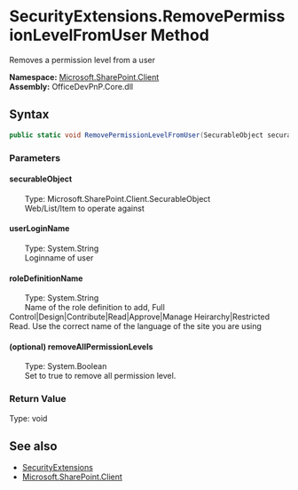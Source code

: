 # SecurityExtensions.RemovePermissionLevelFromUser Method  
 Removes a permission level from a user   

**Namespace:** [Microsoft.SharePoint.Client](Microsoft.SharePoint.Client.md)  
**Assembly:** OfficeDevPnP.Core.dll  
## Syntax
```C#
public static void RemovePermissionLevelFromUser(SecurableObject securableObject, String userLoginName, String roleDefinitionName, Boolean removeAllPermissionLevels)
```
### Parameters
#### securableObject  
&emsp;&emsp;Type: Microsoft.SharePoint.Client.SecurableObject  
&emsp;&emsp;Web/List/Item to operate against  

  

#### userLoginName  
&emsp;&emsp;Type: System.String  
&emsp;&emsp;Loginname of user  

  

#### roleDefinitionName  
&emsp;&emsp;Type: System.String  
&emsp;&emsp;Name of the role definition to add, Full Control|Design|Contribute|Read|Approve|Manage Heirarchy|Restricted Read. Use the correct name of the language of the site you are using  

  

#### (optional) removeAllPermissionLevels  
&emsp;&emsp;Type: System.Boolean  
&emsp;&emsp;Set to true to remove all permission level.  

  

### Return Value
Type: void  

## See also
- [SecurityExtensions](Microsoft.SharePoint.Client.SecurityExtensions.md) 
- [Microsoft.SharePoint.Client](Microsoft.SharePoint.Client.md) 
